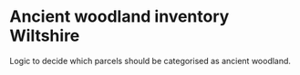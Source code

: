 # Ancient woodland inventory Wiltshire

Logic to decide which parcels should be categorised as ancient woodland. 
